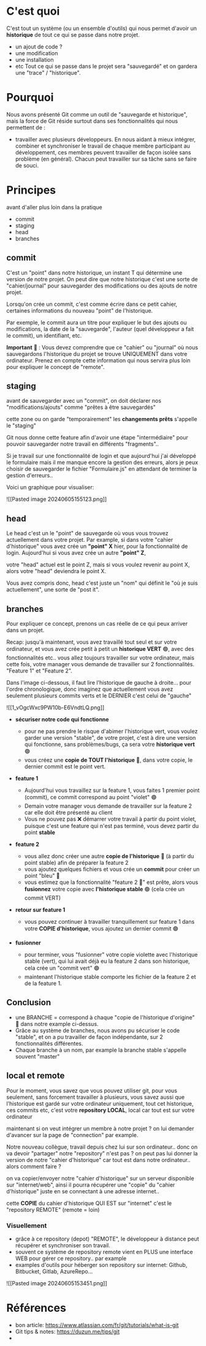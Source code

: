 
# C'est quoi 

C'est tout un système (ou un ensemble d'outils) qui nous permet d'avoir un **historique** de tout ce qui se passe dans notre projet.
- un ajout de code ? 
- une modification
- une installation
- etc
Tout ce qui se passe dans le projet sera "sauvegardé" et on gardera une "trace" / "historique".

# Pourquoi

Nous avons présenté Git comme un outil de "sauvegarde et historique", mais la force de Git réside surtout dans ses fonctionnalités qui nous permettent de :
- travailler avec plusieurs développeurs.
En nous aidant à mieux intégrer, combiner et synchroniser le travail de chaque membre participant au développement, ces membres peuvent travailler de façon isolée sans problème (en général). Chacun peut travailler sur sa tâche sans se faire de souci.
# Principes

avant d'aller plus loin dans la pratique 
- commit
- staging
- head
- branches
## commit
C'est un "point" dans notre historique, un instant T qui détermine une version de notre projet. 
On peut dire que notre historique c'est une sorte de "cahier/journal" pour sauvegarder des modifications ou des ajouts de notre projet.

Lorsqu'on crée un commit, c'est comme écrire dans ce petit cahier, certaines informations du nouveau "point" de l'historique.

Par exemple, le commit aura un titre pour expliquer le but des ajouts ou modifications, la date de la "sauvegarde", l'auteur (quel développeur a fait le commit), un identifiant, etc.

**Important** 🔑 : Vous devez comprendre que ce "cahier" ou "journal" où nous sauvegardons l'historique du projet se trouve UNIQUEMENT dans votre ordinateur. Prenez en compte cette information qui nous servira plus loin pour expliquer le concept de "remote".
## staging
avant de sauvegarder avec un "commit", on doit déclarer nos "modifications/ajouts" comme "prêtes à être sauvegardés"

cette zone ou on garde "temporairement" les **changements prêts** s'appelle le "staging"

Git nous donne cette feature afin d'avoir une étape "intermédiaire" pour pouvoir 
sauvegarder notre travail en différents "fragments"..

Si je travail sur une fonctionnalité de login et que aujourd'hui j'ai développé le formulaire mais il me manque encore la gestion des erreurs, alors je peux choisir de  sauvegarder le fichier "Formulaire.js" en attendant de terminer la gestion d'erreurs.. 

Voici un graphique pour visualiser:

![[Pasted image 20240605155123.png]]

## head

Le head c'est un le "point" de sauvegarde où vous vous trouvez actuellement dans votre projet. 
Par example, si dans votre "cahier d'historique" vous avez crée un **"point" X**  hier, pour la fonctionnalité de login. Aujourd'hui si vous avez crée un autre **"point" Z**, 

votre "head" actuel est le point Z, mais si vous voulez revenir au point X, alors votre "head" deviendra le point X.

Vous avez compris donc, head c'est juste un "nom" qui définit le "où je suis actuellement", une sorte de "post it".
## branches

Pour expliquer ce concept, prenons un cas réelle de ce qui peux arriver dans un projet.

Recap: jusqu'à maintenant, vous avez travaillé tout seul et sur votre ordinateur, et vous avez crée petit à petit un **historique VERT**  🟢, avec des fonctionnalités etc.. vous allez toujours travailler sur votre ordinateur, mais cette fois, votre manager vous demande de travailler sur 2 fonctionnalités. "Feature 1"  et "Feature 2".


Dans l'image ci-dessous, il faut lire l'historique de gauche à droite... pour l'ordre chronologique, donc imaginez que actuellement vous avez seulement plusieurs commits verts et le DERNIER c'est celui de "gauche"

![[1_vOgcWxc9PW10b-E6VndtLQ.png]]

- **sécuriser notre code qui fonctionne** 
	- pour ne pas prendre le risque d'abimer l'historique vert, vous voulez garder une version "stable", de votre projet, c'est à dire une version qui fonctionne, sans problèmes/bugs, ça sera votre **historique vert** 🟢
	- vous créez une **copie de TOUT l'historique** 🔑, dans votre copie, le dernier commit est le point vert.

- **feature 1**
	- Aujourd'hui vous travaillez sur la feature 1, vous faites 1 premier point (commit), ce commit correspond au point "violet" 🟣
	- Demain votre manager vous demande de travailler sur la feature 2 car elle doit être présenté au client
	-  Vous ne pouvez pas ❌  démarrer votre travail à partir du point violet, puisque c'est une feature qui n'est pas terminé, vous devez partir du point **stable**

- **feature 2**
	- vous allez donc créer une autre **copie de l'historique** 🔑 (à partir du point stable) afin de préparer la feature 2 
	- vous ajoutez quelques fichiers et vous crée un **commit** pour créer un point "bleu" 🔵
	- vous estimez que la fonctionnalité "feature 2 🔵" est prête, alors vous  **fusionnez** votre copie avec **l'historique stable** 🟢 (cela crée un commit VERT)
	
- **retour sur feature 1**
	- vous pouvez continuer à travailler tranquillement sur feature 1 dans votre **COPIE d'historique**, vous ajoutez un dernier commit 🟣
- **fusionner** 
	- pour terminer, vous "fusionner" votre copie violette avec l'historique stable (vert), qui lui avait déjà eu la feature 2 dans son historique, cela crée un "commit vert" 🟢
	- maintenant l'historique stable comporte les fichier de la feature 2 et de la feature 1.

## Conclusion

- une BRANCHE = correspond à chaque "copie de l'historique d'origine" 🔑 dans notre example ci-dessus.
- Grâce au système de branches, nous avons pu sécuriser le code "stable", et on a pu travailler de façon indépendante, sur 2 fonctionnalités différentes.
- Chaque branche à un nom, par example la branche stable s'appelle souvent "master"

## local et remote

Pour le moment, vous savez que vous pouvez utiliser git, pour vous seulement, sans forcement travailler à plusieurs, vous savez aussi que l'historique est gardé sur votre ordinateur uniquement, tout cet historique, ces  commits etc, c'est votre **repository LOCAL**, 
local car tout est sur votre ordinateur

maintenant si on veut intégrer un membre à notre projet ? on lui demander d'avancer sur la page de "connection" par example.

Notre nouveau collègue, travail depuis chez lui sur son ordinateur.. donc on va devoir "partager" notre "repository" n'est pas ? on peut pas lui donner la version de notre "cahier d'historique" car tout est dans notre ordinateur..  alors comment faire ?

on va copier/envoyer notre "cahier d'historique" sur un serveur disponible sur "internet/web",  ainsi il pourra récupérer une "copie" du "cahier d'historique" juste en se connectant à une adresse internet..

cette **COPIE** du cahier d'historique QUI EST sur "internet" c'est le "repository REMOTE" (remote = loin)

###  Visuellement

- grâce à ce repository (depot) "REMOTE", le développeur à distance peut récupérer et synchroniser son travail.
- souvent ce système de repository remote vient en PLUS une interface WEB pour gérer ce repository.. par example
- examples d'outils pour héberger son repository sur internet: Github, Bitbucket, Gitlab, AzureRepo...

![[Pasted image 20240605153451.png]]

# Références

- bon article: https://www.atlassian.com/fr/git/tutorials/what-is-git
- Git tips & notes: https://duzun.me/tips/git
- 


